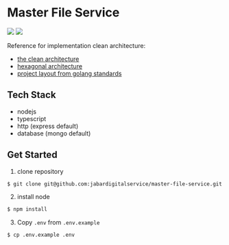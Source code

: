 # Master File Service

<a href="https://codeclimate.com/github/jabardigitalservice/master-file-service/maintainability"><img src="https://api.codeclimate.com/v1/badges/386d765f6f1aa1b4a4c8/maintainability" /></a>
<a href="https://codeclimate.com/github/jabardigitalservice/master-file-service/test_coverage"><img src="https://api.codeclimate.com/v1/badges/386d765f6f1aa1b4a4c8/test_coverage" /></a>

Reference for implementation clean architecture:

-   [the clean architecture](https://blog.cleancoder.com/uncle-bob/2012/08/13/the-clean-architecture.html)
-   [hexagonal architecture](https://medium.com/ssense-tech/hexagonal-architecture-there-are-always-two-sides-to-every-story-bc0780ed7d9c)
-   [project layout from golang standards](https://github.com/golang-standards/project-layout)

## Tech Stack

-   nodejs
-   typescript
-   http (express default)
-   database (mongo default)

## Get Started

1. clone repository

```bash
$ git clone git@github.com:jabardigitalservice/master-file-service.git
```

2. install node

```bash
$ npm install
```

3. Copy `.env` from `.env.example`

```bash
$ cp .env.example .env
```
